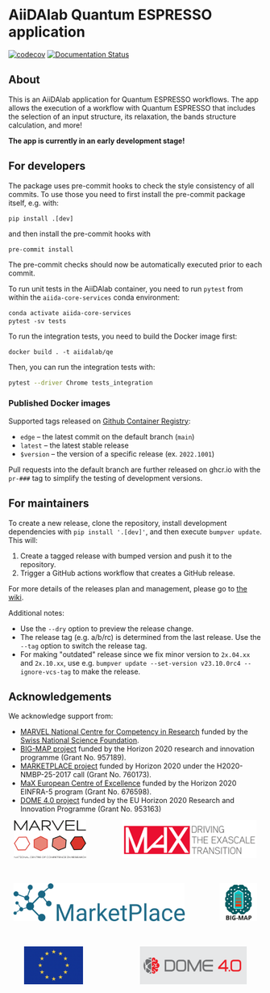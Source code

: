 # AiiDAlab Quantum ESPRESSO application

[![codecov](https://codecov.io/gh/aiidalab/aiidalab-qe/branch/main/graph/badge.svg)](https://codecov.io/gh/aiidalab/aiidalab-qe)
[![Documentation Status](https://readthedocs.org/projects/aiidalab-qe/badge/?version=latest)](https://aiidalab-qe.readthedocs.io/?badge=latest)

## About

This is an AiiDAlab application for Quantum ESPRESSO workflows.
The app allows the execution of a workflow with Quantum ESPRESSO that includes the selection of an input structure, its relaxation, the bands structure calculation, and more!

**The app is currently in an early development stage!**

## For developers

The package uses pre-commit hooks to check the style consistency of all commits.
To use those you need to first install the pre-commit package itself, e.g. with:
```
pip install .[dev]
```
and then install the pre-commit hooks with
```
pre-commit install
```
The pre-commit checks should now be automatically executed prior to each commit.

To run unit tests in the AiiDAlab container, you need to run `pytest` from within the `aiida-core-services` conda environment:
```
conda activate aiida-core-services
pytest -sv tests
```

To run the integration tests, you need to build the Docker image first:

```
docker build . -t aiidalab/qe
```

Then, you can run the integration tests with:

```bash
pytest --driver Chrome tests_integration
```

### Published Docker images

Supported tags released on [Github Container Registry](https://ghcr.io/aiidalab):

- `edge` – the latest commit on the default branch (`main`)
- `latest` – the latest stable release
- `$version` – the version of a specific release (ex. `2022.1001`)

Pull requests into the default branch are further released on ghcr.io with the `pr-###` tag to simplify the testing of development versions.

## For maintainers

To create a new release, clone the repository, install development dependencies with `pip install '.[dev]'`, and then execute `bumpver update`.
This will:

  1. Create a tagged release with bumped version and push it to the repository.
  2. Trigger a GitHub actions workflow that creates a GitHub release.

For more details of the releases plan and management, please go to [the wiki](https://github.com/aiidalab/aiidalab-qe/wiki/Releases-management).

Additional notes:

  - Use the `--dry` option to preview the release change.
  - The release tag (e.g. a/b/rc) is determined from the last release.
    Use the `--tag` option to switch the release tag.
  - For making "outdated" release since we fix minor version to `2x.04.xx` and `2x.10.xx`, use e.g. `bumpver update --set-version v23.10.0rc4 --ignore-vcs-tag` to make the release.

## Acknowledgements
We acknowledge support from:
* [MARVEL National Centre for Competency in Research](https://nccr-marvel.ch/) funded by the [Swiss National Science Foundation](https://www.snf.ch/en).
* [BIG-MAP project](https://www.big-map.eu) funded by the Horizon 2020 research and innovation programme (Grant No. 957189).
* [MARKETPLACE project](https://www.the-marketplace-project.eu/) funded by Horizon 2020 under the H2020-NMBP-25-2017 call (Grant No. 760173).
* [MaX European Centre of Excellence](https://www.max-centre.eu/) funded by the Horizon 2020 EINFRA-5 program (Grant No. 676598).
* [DOME 4.0 project](https://dome40.eu/) funded by the EU Horizon 2020 Research and Innovation Programme (Grant No. 953163)


<div style="display: flex; flex-wrap: wrap; justify-content: space-around; align-items: center; gap: 50px; text-align: center;">
 <img src="miscellaneous/logos/MARVEL.png" alt="MARVEL" height="75px">
 <img src="miscellaneous/logos/MaX.png" alt="MaX" height="75px">
 <img src="miscellaneous/logos/MarketPlace.png" alt="MarketPlace" height="75px">
 <img src="miscellaneous/logos/bigmap_logo.png" alt="BIG-MAP" height="75px">
 <img src="miscellaneous/logos/EU_flag.png" alt="EU" height="75px">
 <img src="miscellaneous/logos/DOME_4.0.png" alt="DOME 4.0" height="75px">
</div>
